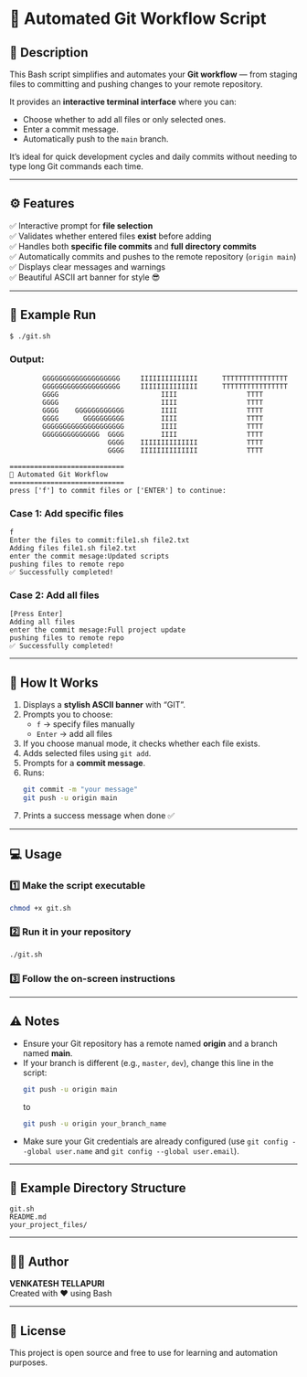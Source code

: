 # 🚀 Automated Git Workflow Script

## 📜 Description

This Bash script simplifies and automates your **Git workflow** — from staging files to committing and pushing changes to your remote repository.  

It provides an **interactive terminal interface** where you can:
- Choose whether to add all files or only selected ones.
- Enter a commit message.
- Automatically push to the `main` branch.

It’s ideal for quick development cycles and daily commits without needing to type long Git commands each time.

---

## ⚙️ Features

✅ Interactive prompt for **file selection**  
✅ Validates whether entered files **exist** before adding  
✅ Handles both **specific file commits** and **full directory commits**  
✅ Automatically commits and pushes to the remote repository (`origin main`)  
✅ Displays clear messages and warnings  
✅ Beautiful ASCII art banner for style 😎  

---

## 🧩 Example Run

```bash
$ ./git.sh
```

### Output:

```
        GGGGGGGGGGGGGGGGGGG     IIIIIIIIIIIIII      TTTTTTTTTTTTTTTT
        GGGGGGGGGGGGGGGGGGG     IIIIIIIIIIIIII      TTTTTTTTTTTTTTTT
        GGGG                         IIII                 TTTT
        GGGG                         IIII                 TTTT
        GGGG    GGGGGGGGGGGG         IIII                 TTTT
        GGGG      GGGGGGGGGG         IIII                 TTTT
        GGGGGGGGGGGGGGGGGGGG         IIII                 TTTT
        GGGGGGGGGGGGGG  GGGG         IIII                 TTTT      
                        GGGG    IIIIIIIIIIIIII            TTTT 
                        GGGG    IIIIIIIIIIIIII            TTTT
                    
============================
🚀 Automated Git Workflow
============================
press ['f'] to commit files or ['ENTER'] to continue:
```

### Case 1: Add specific files
```
f
Enter the files to commit:file1.sh file2.txt
Adding files file1.sh file2.txt
enter the commit mesage:Updated scripts
pushing files to remote repo
✅ Successfully completed!
```

### Case 2: Add all files
```
[Press Enter]
Adding all files
enter the commit mesage:Full project update
pushing files to remote repo
✅ Successfully completed!
```

---

## 🧠 How It Works

1. Displays a **stylish ASCII banner** with “GIT”.
2. Prompts you to choose:
   - `f` → specify files manually
   - `Enter` → add all files
3. If you choose manual mode, it checks whether each file exists.
4. Adds selected files using `git add`.
5. Prompts for a **commit message**.
6. Runs:
   ```bash
   git commit -m "your message"
   git push -u origin main
   ```
7. Prints a success message when done ✅

---

## 💻 Usage

### 1️⃣ Make the script executable
```bash
chmod +x git.sh
```

### 2️⃣ Run it in your repository
```bash
./git.sh
```

### 3️⃣ Follow the on-screen instructions

---

## ⚠️ Notes

- Ensure your Git repository has a remote named **origin** and a branch named **main**.  
- If your branch is different (e.g., `master`, `dev`), change this line in the script:
  ```bash
  git push -u origin main
  ```
  to  
  ```bash
  git push -u origin your_branch_name
  ```
- Make sure your Git credentials are already configured (use `git config --global user.name` and `git config --global user.email`).

---

## 🧾 Example Directory Structure

```
git.sh
README.md
your_project_files/
```

---

## 🧑‍💻 Author

**VENKATESH TELLAPURI**  
Created with ❤️ using Bash

---

## 🪪 License

This project is open source and free to use for learning and automation purposes.
